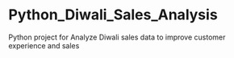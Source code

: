 # Python_Diwali_Sales_Analysis
Python project for Analyze Diwali sales data to improve customer experience and sales



